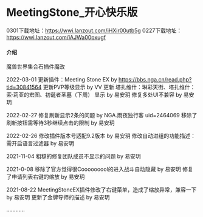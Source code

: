 # MeetingStone_开心快乐版
0301下载地址：https://wwi.lanzout.com/iHXir00utb5g
0227下载地址：https://wwi.lanzout.com/iAJWa00pxugf

#### 介绍
魔兽世界集合石插件魔改

2022-03-01
更新插件：Meeting Stone EX by https://bbs.nga.cn/read.php?tid=30841564
更新PVP等级显示 by VV
更新 塔扎维什：琳彩天街、塔扎维什：索·莉亚的宏图、初诞者圣墓（下周） 显示 by 易安玥
修复多处UI不兼容 by 易安玥

2022-02-27 
修复刷新显示2条的问题 by NGA.雨夜独行客 uid=2464069
移除了刷新按钮需等待3秒继续点击的限制 by 易安玥

2022-02-26
修改插件版本号适配9.2版本  by 易安玥
修改自动进组的功能描述：需开启语言过滤器  by 易安玥

2021-11-04
粗糙的修复团队成员不显示的问题  by 易安玥

2021-0-08
移除了官方觉得很Cooooooool的进入战斗自动隐藏  by 易安玥
修复了申请列表右键的缩放  by 易安玥

2021-08-22
MeetingStoneEX插件修改了右键菜单，造成了缩放异常，兼容一下  by 易安玥
更新了金牌导师的描述  by 易安玥

…………